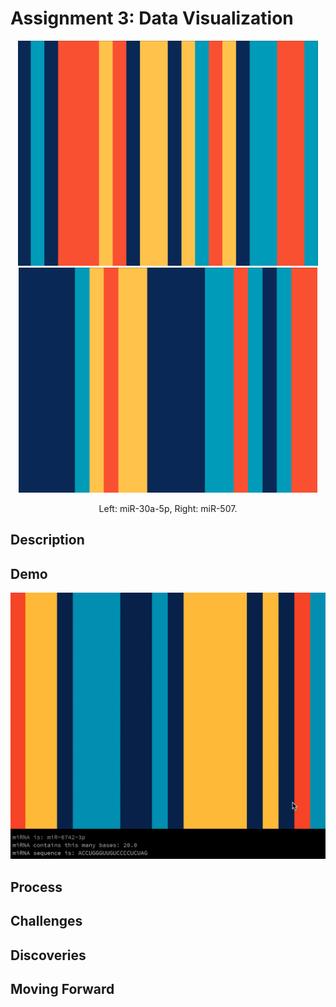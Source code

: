 # Assignment 3: Data Visualization

<p align="center">
  <img src="miRNA1.png" height="360">
  <img src="miRNA2.png" height="360">
</p>

<p align="center">
  Left: miR-30a-5p, Right: miR-507.
</p>

## Description


## Demo
<p align="center">
  <img src="miRNA_example.gif" width="520">
</p>

## Process

## Challenges

## Discoveries

## Moving Forward

